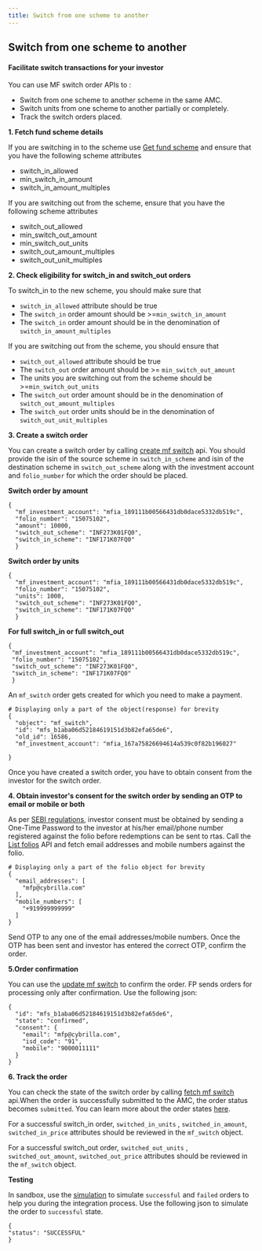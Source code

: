 ```yaml
---
title: Switch from one scheme to another
---
```

## Switch from one scheme to another
#### Facilitate switch transactions for your investor

You can use MF switch order APIs to :

 - Switch from one scheme to another scheme in the same AMC.
 - Switch units from one scheme to another partially or completely.
 - Track the switch orders placed.

**1. Fetch fund scheme details**

If you are switching in to the scheme use [Get fund scheme](https://fintechprimitives.com/api/#get-single-fund-schemes-detail) and ensure that you have the following scheme attributes

 - switch_in_allowed 
 - min_switch_in_amount
 - switch_in_amount_multiples

If you are switching out from the scheme, ensure that you have the following scheme attributes

 - switch_out_allowed
 - min_switch_out_amount
 - min_switch_out_units
 - switch_out_amount_multiples
 - switch_out_unit_multiples


**2. Check eligibility for switch_in and switch_out orders**

To switch_in to the new scheme, you should make sure that
 
 - `switch_in_allowed` attribute should be true
 - The `switch_in` order amount should be >=`min_switch_in_amount`
 - The `switch_in` order amount should be in the denomination of `switch_in_amount_multiples`

If you are switching out from the scheme, you should ensure that

 - `switch_out_allowed` attribute should be true
 - The `switch_out` order amount should be >= `min_switch_out_amount`
 - The units you are switching out from the scheme should be >=`min_switch_out_units`
 - The `switch_out` order amount should be in the denomination of `switch_out_amount_multiples`
 - The `switch_out` order units should be in the denomination of `switch_out_unit_multiples`

**3. Create a switch order**

 You can create a switch order by calling [create mf switch](https://fintechprimitives.com/docs/api/#create-a-mf-switch) api. You should provide the isin of the source scheme in `switch_in_scheme`  and isin of the destination scheme in  `switch_out_scheme` along with the investment account and `folio_number` for which the order should be placed.

**Switch order by amount**

```
{
  "mf_investment_account": "mfia_189111b00566431db0dace5332db519c",
  "folio_number": "15075102",
  "amount": 10000,
  "switch_out_scheme": "INF273K01FQ0",
  "switch_in_scheme": "INF171K07FQ0"
  }
```

**Switch order by units**

```
{
  "mf_investment_account": "mfia_189111b00566431db0dace5332db519c",
  "folio_number": "15075102",
  "units": 1000,
  "switch_out_scheme": "INF273K01FQ0",
  "switch_in_scheme": "INF171K07FQ0"
  }
```
**For full switch_in or full switch_out**
 ```
{
  "mf_investment_account": "mfia_189111b00566431db0dace5332db519c",
  "folio_number": "15075102",
  "switch_out_scheme": "INF273K01FQ0",
  "switch_in_scheme": "INF171K07FQ0"
  }
```

An `mf_switch` order gets created for which you need to make a payment.

    # Displaying only a part of the object(response) for brevity
    {
      "object": "mf_switch",
      "id": "mfs_b1aba06d52184619151d3b82efa65de6",
      "old_id": 16586,
      "mf_investment_account": "mfia_167a75826694614a539c0f82b196027"
      
    }

Once you have created a switch order, you have to obtain consent from the investor for the switch order.

**4. Obtain investor's consent for the switch order by sending an OTP to email or mobile or both**

As per [SEBI regulations](https://www.sebi.gov.in/legal/circulars/mar-2022/discontinuation-of-usage-of-pool-accounts-for-transactions-in-the-units-of-mutual-funds-clarifications-with-respect-to-circulars-dated-october-4-2021_56887.html), investor consent must be obtained by sending a One-Time Password to the investor at his/her email/phone number registered against the folio before redemptions can be sent to rtas. Call the [List folios](https://fintechprimitives.com/docs/api/#fetch-all-folios) API and fetch email addresses and mobile numbers against the folio.

    # Displaying only a part of the folio object for brevity
    {
      "email_addresses": [
        "mfp@cybrilla.com"
      ],
      "mobile_numbers": [
        "+919999999999"
      ]
    }
Send OTP to any one of the email addresses/mobile numbers. Once the OTP has been sent and investor has entered the correct OTP, confirm the order.

**5.Order confirmation**

You can use the  [update mf switch](https://fintechprimitives.com/docs/api/#update-a-mf-switch)  to confirm the order. FP sends orders for processing only after confirmation. Use the following json:

    {
      "id": "mfs_b1aba06d52184619151d3b82efa65de6",
      "state": "confirmed",
      "consent": {
        "email": "mfp@cybrilla.com",
        "isd_code": "91",
        "mobile": "9000011111"
      }
    }
    
**6. Track the order**

You can check the state of the switch order by calling [fetch mf switch](https://fintechprimitives.com/docs/api/#fetch-a-mf-switch) api.When the order is successfully submitted to the AMC, the order status becomes  `submitted`.  You can learn more about the order states [here](https://docs.fintechprimitives.com/mf-transactions/order-states).

For a successful switch_in order,
 `switched_in_units` , `switched_in_amount`, `switched_in_price` attributes should be reviewed in the `mf_switch` object.

For a successful switch_out order,
 `switched_out_units` , `switched_out_amount`, `switched_out_price` attributes should be reviewed in the `mf_switch` object.

**Testing**

In sandbox, use the  [simulation](https://fintechprimitives.com/docs/api/#order-simulation)  to simulate  `successful`  and  `failed`  orders to help you during the integration process. Use the following json to simulate the order to  `successful`  state.

    {  
    "status": "SUCCESSFUL"
    }
